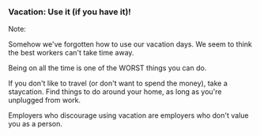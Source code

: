 ### Vacation: Use it (if you have it)!


Note:

Somehow we've forgotten how to use our vacation days. We seem to think the best workers can't take time away.

Being on all the time is one of the WORST things you can do.

If you don't like to travel (or don't want to spend the money), take a staycation. Find things to do around your home, as long as you're unplugged from work.

Employers who discourage using vacation are employers who don't value you as a person.
